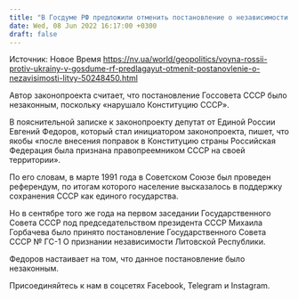 ```yaml
---
title: "В Госдуме РФ предложили отменить постановление о независимости Литвы"
date: Wed, 08 Jun 2022 16:17:00 +0300
draft: false
---
```

Источник: Новое Время https://nv.ua/world/geopolitics/voyna-rossii-protiv-ukrainy-v-gosdume-rf-predlagayut-otmenit-postanovlenie-o-nezavisimosti-litvy-50248450.html


 Автор законопроекта считает, что постановление Госсовета СССР было незаконным, поскольку «нарушало Конституцию СССР».

В пояснительной записке к законопроекту депутат от Единой России Евгений Федоров, который стал инициатором законопроекта, пишет, что якобы «после внесения поправок в Конституцию страны Российская Федерация была признана правопреемником СССР на своей территории».

По его словам, в марте 1991 года в Советском Союзе был проведен референдум, по итогам которого население высказалось в поддержку сохранения СССР как единого государства.

Но в сентябре того же года на первом заседании Государственного Совета СССР под председательством президента СССР Михаила Горбачева было принято постановление Государственного Совета СССР № ГС-1 О признании независимости Литовской Республики.

Федоров настаивает на том, что данное постановление было незаконным.

Присоединяйтесь к нам в соцсетях Facebook, Telegram и Instagram.
